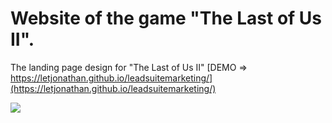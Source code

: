 # Website of the game "The Last of Us II".
The landing page design for "The Last of Us II" [DEMO => https://letjonathan.github.io/leadsuitemarketing/](https://letjonathan.github.io/leadsuitemarketing/)

![](https://imgdb.net/storage/uploads/df15083f93c204d80a9d471e05b0efffc32162c197d0cd742d896f195c126fb0.png)
